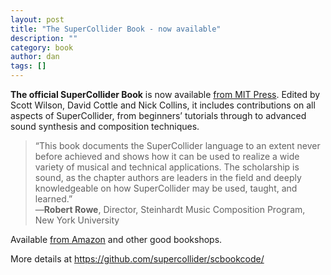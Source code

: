 ```yaml
---
layout: post
title: "The SuperCollider Book - now available"
description: ""
category: book
author: dan
tags: []
---
```

<p><strong>The official SuperCollider Book</strong> is now available <a href="https://mitpress.mit.edu/9780262232692/the-supercollider-book/">from MIT Press</a>. Edited by Scott Wilson, David Cottle and Nick Collins, it includes contributions on all aspects of SuperCollider, from beginners&#8217; tutorials through to advanced sound synthesis and composition techniques.</p>
<blockquote><p>“This book documents the SuperCollider language to an extent never  before achieved and shows how it can be used to realize a wide variety  of musical and technical applications. The scholarship is sound, as the  chapter authors are leaders in the field and deeply knowledgeable on how  SuperCollider may be used, taught, and learned.”<br />
—<strong>Robert Rowe</strong>, Director, Steinhardt Music Composition Program, New York University</p></blockquote>
<p>Available <a href="http://www.amazon.com/SuperCollider-Book-Scott-Wilson/dp/0262232693">from Amazon</a> and other good bookshops.</p>
<p>More details at <a href="https://github.com/supercollider/scbookcode/">https://github.com/supercollider/scbookcode/</a></p>
